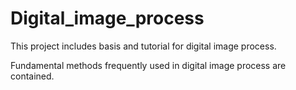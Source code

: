 # Digital_image_process
This project includes basis and tutorial for digital image process.

Fundamental methods frequently used in digital image process are contained. 

